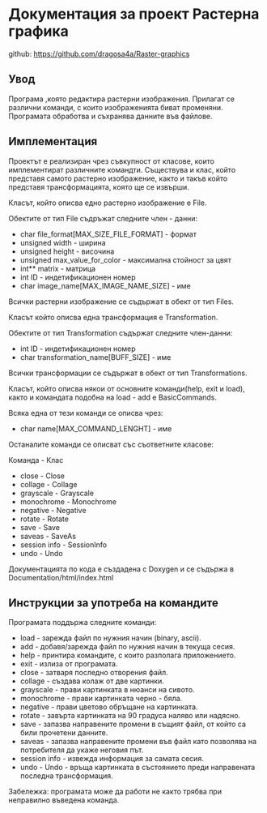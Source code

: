 # Документация за проект Растерна графика
github: https://github.com/dragosa4a/Raster-graphics

## Увод 
Програма ,която редактира растерни изображения. Прилагат се различни команди, с които изображенията биват променяни. Програмата обработва и съхранява данните във файлове.

## Имплементация
Проектът е реализиран чрез съвкупност от класове, които имплементират различните командти. Съществува и клас, който представя самото растерно изображение, както и такъв който представя трансформацията, която ще се извърши.

Класът, който описва едно растерно изображение е File.

Обектите от тип File съдръжат следните член - данни:
  
* char file_format[MAX_SIZE_FILE_FORMAT] - формат
* unsigned width - ширина
* unsigned height - височина
* unsigned max_value_for_color - максимална стойност за цвят
* int** matrix - матрица
* int ID - индетификационен номер
* char image_name[MAX_IMAGE_NAME_SIZE] - име    

Всички растерни изображение се съдържат в обект от тип Files.

Класът който описва една трансформация е Transformation.

Обектите от тип Transformation съдържат следните член-данни:

* int ID - индетификационен номер
* char transformation_name[BUFF_SIZE] - име 

Всички трансформации се съдържат в обект от тип Transformations.

Класът, който описва някои от основните команди(help, exit и load), както и командата подобна на load - add е BasicCommands.

Всяка една от тези команди се описва чрез:

* char name[MAX_COMMAND_LENGHT] - име 

Останалите команди се описват със съответните класове:

Команда - Клас
* close - Close 
* collage - Collage
* grayscale - Grayscale
* monochrome - Monochrome
* negative - Negative
* rotate - Rotate
* save - Save
* saveas - SaveAs
* session info - SessionInfo
* undo - Undo


Документацията по кода е създадена с Doxygen и се съдържа в Documentation/html/index.html

## Инструкции за употреба на командите
Програмата поддържа следните команди:

* load - зарежда файл по нужния начин (binary, ascii).
* add - добавя/зарежда файл по нужния начин в текуща сесия.
* help - принтира командите, с които разполага приложението.
* exit - излиза от програмата.
* close - затваря последно отворения файл.
* collage - създава колаж от две картинки.
* grayscale - прави картинката в нюанси на сивото.
* monochrome - прави картинката черно - бяла.
* negative - прави цветово обръщане на картинката.
* rotate - завърта картинката на 90 градуса наляво или надясно.
* save - запазва направените промени в същият файл, от който са били прочетени данните.
* saveas - запазва направените промени във файл като позволява на потребителя да укаже неговия път.
* session info - извежда информация за самата сесия.
* undo - Undo - връща картинката в състоянието преди направената последна трансформация.

Забележка: програмата може да работи не както трябва при неправилно въведена команда.
